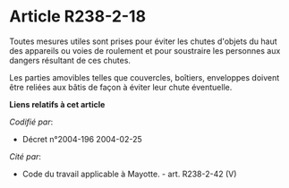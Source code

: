 # Article R238-2-18

Toutes mesures utiles sont prises pour éviter les chutes d'objets du haut des appareils ou voies de roulement et pour
soustraire les personnes aux dangers résultant de ces chutes.

Les parties amovibles telles que couvercles, boîtiers, enveloppes doivent être reliées aux bâtis de façon à éviter leur chute
éventuelle.

**Liens relatifs à cet article**

_Codifié par_:

  - Décret n°2004-196 2004-02-25

_Cité par_:

  - Code du travail applicable à Mayotte. - art. R238-2-42 (V)
